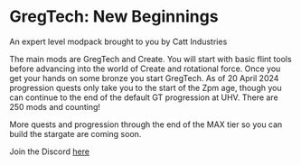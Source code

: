 # GregTech: New Beginnings

An expert level modpack brought to you by Catt Industries

The main mods are GregTech and Create. You will start with basic flint tools before advancing into the world of Create and rotational force. Once you get your hands on some bronze you start GregTech. As of 20 April 2024 progression quests only take you to the start of the Zpm age, though you can continue to the end of the default GT progression at UHV. There are 250 mods and counting!

More quests and progression through the end of the MAX tier so you can build the stargate are coming soon.

Join the Discord [here](https://discord.gg/uRfcbsK6NF)
